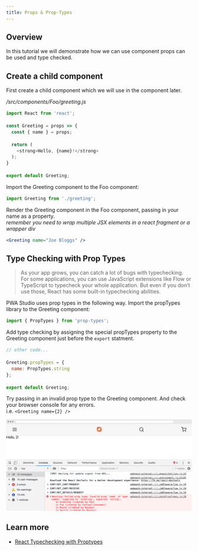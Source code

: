 ```yaml
---
title: Props & Prop-Types
---
```


## Overview

In this tutorial we will demonstrate how we can use component props can be used and type checked.

## Create a child component

First create a child component which we will use in the component later.

_/src/components/Foo/greeting.js_

```javascript
import React from 'react';

const Greeting = props => {
  const { name } = props;

  return (
    <strong>Hello, {name}!</strong>
  );
}

export default Greeting;
```

Import the Greeting component to the Foo component:  

```javascript
import Greeting from './greeting';
```

Render the Greeting component in the Foo component, passing in your name as a property.    
_remember you need to wrap multiple JSX elements in a react fragment or a wrapper div_ 

```jsx
<Greeting name="Joe Bloggs" />
```

## Type Checking with Prop Types

> As your app grows, you can catch a lot of bugs with typechecking. For some applications, you can use JavaScript extensions like Flow or TypeScript to typecheck your whole application. But even if you don’t use those, React has some built-in typechecking abilities.

PWA Studio uses prop types in the following way. Import the propTypes library to the Greeting component:   

```javascript
import { PropTypes } from 'prop-types';
```

Add type checking by assigning the special propTypes property to the Greeting component just before the `export` statment.

```javascript
// other code...

Greeting.propTypes = {
  name: PropTypes.string
};

export default Greeting;
```

Try passing in an invalid prop type to the Greeting component. And check your browser console for any errors.    
i.e. `<Greeting name={2} />`

![prop types error][]

## Learn more

-   [React Typechecking with Proptypes](https://reactjs.org/docs/typechecking-with-proptypes.html)

[prop types error]: ./images/prop-types-error.png

